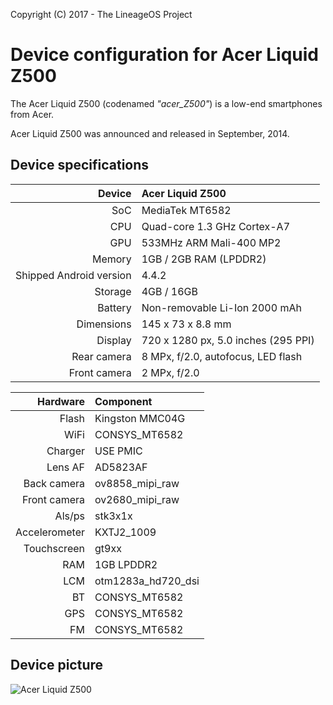 Copyright (C) 2017 - The LineageOS Project

Device configuration for Acer Liquid Z500
==============

The Acer Liquid Z500 (codenamed _"acer_Z500"_) is a low-end smartphones from Acer.

Acer Liquid Z500 was announced and released in September, 2014.

## Device specifications

| Device        | Acer Liquid Z500                    |
|--------------:|:------------------------------------|
| SoC           | MediaTek MT6582                     |
| CPU           | Quad-core 1.3 GHz Cortex-A7         |
| GPU           | 533MHz ARM Mali-400 MP2             |
| Memory        | 1GB / 2GB RAM (LPDDR2)              |
| Shipped Android version | 4.4.2                     |
| Storage       | 4GB / 16GB                          |
| Battery       | Non-removable Li-Ion 2000 mAh       |
| Dimensions    | 145 x 73 x 8.8 mm                   |
| Display       | 720 x 1280 px, 5.0 inches (295 PPI) |
| Rear camera   | 8 MPx, f/2.0, autofocus, LED flash  |
| Front camera  | 2 MPx, f/2.0                        |

| Hardware      | Component                           |
|--------------:|:------------------------------------|
| Flash         | Kingston MMC04G                     |
| WiFi          | CONSYS_MT6582                       |
| Charger       | USE PMIC                            |
| Lens AF       | AD5823AF                            |
| Back camera   | ov8858_mipi_raw                     |
| Front camera  | ov2680_mipi_raw                     |
| Als/ps        | stk3x1x                             |
| Accelerometer | KXTJ2_1009                          |
| Touchscreen   | gt9xx                               |
| RAM           | 1GB LPDDR2                          |
| LCM           | otm1283a_hd720_dsi                  |
| BT            | CONSYS_MT6582                       |
| GPS           | CONSYS_MT6582                       |
| FM            | CONSYS_MT6582                       |

## Device picture

![Acer Liquid Z500](https://image.ibb.co/deHuhk/maxresdefault.png "Acer Liquid Z500 running LineageOS 13.0")
